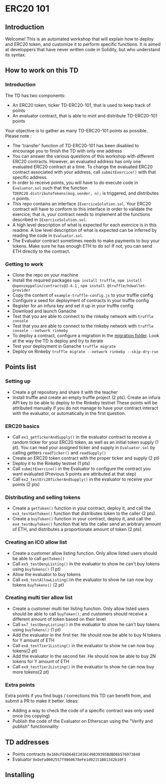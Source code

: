 # ERC20 101

## Introduction
Welcome! This is an automated workshop that will explain how to deploy and ERC20 token, and customize it to perform specific functions.
It is aimed at developpers that have never written code in Solidity, but who understand its syntax.

## How to work on this TD
### Introduction
The TD has two components:
- An ERC20 token, ticker TD-ERC20-101, that is used to keep track of points 
- An evaluator contract, that is able to mint and distribute TD-ERC20-101 points

Your objective is to gather as many TD-ERC20-101 points as possible. Please note :
- The 'transfer' function of TD-ERC20-101 has been disabled to encourage you to finish the TD with only one address
- You can answer the various questions of this workshop with different ERC20 contracts. However, an evaluated address has only one evaluated ERC20 contract at a time. To change the evaluated ERC20 contract associated with your address, call `submitExercice()`  with that specific address.
- In order to receive points, you will have to do execute code in `Evaluator.sol` such that the function `TDERC20.distributeTokens(msg.sender, n);` is triggered, and distributes n points.
- This repo contains an interface `IExerciceSolution.sol`. Your ERC20 contract will have to conform to this interface in order to validate the exercice; that is, your contract needs to implement all the functions described in `IExerciceSolution.sol`. 
- A high level description of what is expected for each exercice is in this readme. A low level description of what is expected can be inferred by reading the code in `Evaluator.sol`.
- The Evaluator contract sometimes needs to make payments to buy your tokens. Make sure he has enough ETH to do so! If not, you can send ETH directly to the contract.

### Getting to work
- Clone the repo on your machine
- Install the required packages `npm install truffle`, `npm install @openzeppelin/contracts@3.4.1` , `npm install @truffle/hdwallet-provider`
- Copy the content of `example-truffle-config.js` to your truffle config
- Configure a seed for deployment of contracts in your truffle config
- Register for an infura key and set it up in your truffle config
- Download and launch Ganache
- Test that you are able to connect to the rinkeby network with `truffle console`
- Test that you are able to connect to the rinkeby network with `truffle console --network rinkeby`
- To deploy a contract, configure a migration in the [migration folder](migrations). Look at the way the TD is deploy and try to iterate
- Test your deployment in Ganache `truffle migrate`
- Deploy on Rinkeby `truffle migrate --network rinkeby --skip-dry-run`


## Points list
### Setting up
- Create a git repository and share it with the teacher
- Install truffle and create an empty truffle project (2 pts). Create an infura API key to be able to deploy to the Rinkeby testnet
These points will be attributed manually if you do not manage to have your contract interact with the evaluator, or automatically in the first question.

### ERC20 basics
- Call  `ex1_getTickerAndSupply()` in the evaluator contract to receive a random ticker for your ERC20 token, as well as an initial token supply (1 pt). You can read your assigned ticker and supply in `Evaluator.sol` by calling getters `readTicker()` and `readSupply()`
- Create an ERC20 token contract with the proper ticker and supply (2 pt)
- Deploy it to the Rinkeby testnet (1 pts)
- Call `submitExercice()` in the Evaluator to configure the contract you want evaluated (Previous 5 points are attributed at that step)
- Call `ex2_testErc20TickerAndSupply()` in the evaluator to receive your points (2 pts) 

### Distributing and selling tokens
- Create a `getToken()` function in your contract, deploy it, and call the `ex3_testGetToken()` function that distributes token to the caller (2 pts).
- Create a `buyToken()` function in your contract, deploy it, and call the `ex4_testBuyToken()` function that lets the caller send an arbitrary amount of ETH, and distributes a proportionate amount of token (2 pts).

### Creating an ICO allow list
- Create a customer allow listing function. Only allow listed users should be able to call `getToken()`
- Call `ex5_testDenyListing()` in the evaluator to show he can't buy tokens using `buyTokens()` (1 pt)
- Allow the evaluator to buy tokens
- Call `ex6_testAllowListing()`in the evaluator to show he can now buy tokens `buyTokens()` (2 pt)

### Creating multi tier allow list
- Create a customer multi tier listing function. Only allow listed users should be able to call `buyToken()`; and customers should receive a different amount of token based on their level
- Call `ex7_testDenyListing()` in the evaluator to show he can't buy tokens using `buyTokens()` (1 pt)
- Add the evaluator in the first tier. He should now be able to buy N tokens for Y amount of ETH
- Call `ex8_testTier1Listing()` in the evaluator to show he can now buy tokens(2 pt)
- Add the evaluator in the second tier. He should now be able to buy 2N tokens for Y amount of ETH 
- Call `ex9_testTier2Listing()` in the evaluator to show he can now buy more tokens(2 pt)

### Extra points
Extra points if you find bugs / corrections this TD can benefit from, and submit a PR to make it better.  Ideas:
- Adding a way to check the code of a specific contract was only used once (no copying) 
- Publish the code of the Evaluator on Etherscan using the "Verify and publish" functionnality 

## TD addresses
- Points contracts `0x160cFE6D64EC2036C49839395BdBD6b576973840`
- Evaluator `0xDeFa0002557f9860678eFe1d92151B81342b10F3`

## Installing


